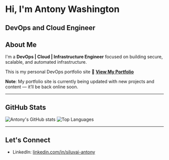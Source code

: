 # Hi, I'm Antony Washington

**DevOps and Cloud Engineer**  
---

## About Me

I'm a **DevOps | Cloud | Infrastructure Engineer** focused on building secure, scalable, and automated infrastructure.

This is my personal DevOps portfolio site
📂 **[View My Portfolio](https://siluvai1997.github.io/devops-portfolio)**

**Note**: My portfolio site is currently being updated with new projects and content — it’ll be back online soon.

---

## GitHub Stats

![Antony's GitHub stats](https://github-readme-stats.vercel.app/api?username=Siluvai1997&show_icons=true&theme=default&hide_border=true)
![Top Languages](https://github-readme-stats.vercel.app/api/top-langs/?username=Siluvai1997&layout=compact&theme=default&hide_border=true)

---

## Let's Connect

- LinkedIn: [linkedin.com/in/siluvai-antony](https://www.linkedin.com/in/siluvai-antony)
